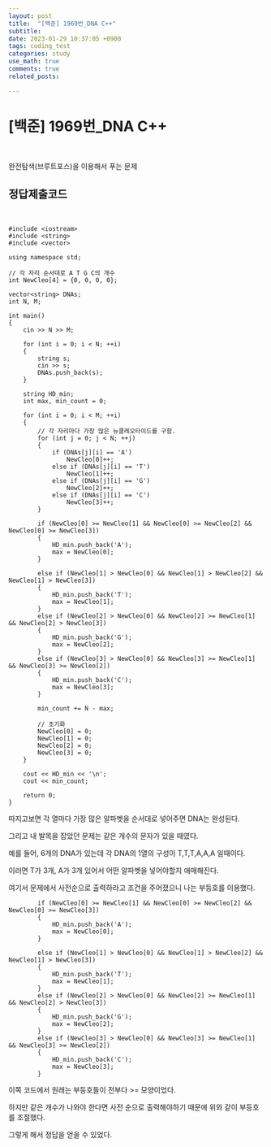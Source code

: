 ```yaml
---
layout: post
title:  "[백준] 1969번_DNA C++"
subtitle:   
date: 2023-01-29 10:37:05 +0900
tags: coding_test
categories: study
use_math: true
comments: true
related_posts:

---
```


# [백준] 1969번_DNA C++<br/>
<br/>

완전탐색(브루트포스)을 이용해서 푸는 문제<br/>

## 정답제출코드<br/>
<br/>

```
#include <iostream>
#include <string>
#include <vector>

using namespace std;

// 각 자리 순서대로 A T G C의 개수
int NewCleo[4] = {0, 0, 0, 0};

vector<string> DNAs;
int N, M;

int main()
{
    cin >> N >> M;

    for (int i = 0; i < N; ++i)
    {
        string s;
        cin >> s;
        DNAs.push_back(s);
    }

    string HD_min;
    int max, min_count = 0;

    for (int i = 0; i < M; ++i)
    {
        // 각 자리마다 가장 많은 뉴클레오타이드를 구함.
        for (int j = 0; j < N; ++j)
        {
            if (DNAs[j][i] == 'A')
                NewCleo[0]++;
            else if (DNAs[j][i] == 'T')
                NewCleo[1]++;
            else if (DNAs[j][i] == 'G')
                NewCleo[2]++;
            else if (DNAs[j][i] == 'C')
                NewCleo[3]++;
        }

        if (NewCleo[0] >= NewCleo[1] && NewCleo[0] >= NewCleo[2] && NewCleo[0] >= NewCleo[3])
        {
            HD_min.push_back('A');
            max = NewCleo[0];
        }

        else if (NewCleo[1] > NewCleo[0] && NewCleo[1] > NewCleo[2] && NewCleo[1] > NewCleo[3])
        {
            HD_min.push_back('T');
            max = NewCleo[1];
        }
        else if (NewCleo[2] > NewCleo[0] && NewCleo[2] >= NewCleo[1] && NewCleo[2] > NewCleo[3])
        {
            HD_min.push_back('G');
            max = NewCleo[2];
        }
        else if (NewCleo[3] > NewCleo[0] && NewCleo[3] >= NewCleo[1] && NewCleo[3] >= NewCleo[2])
        {
            HD_min.push_back('C');
            max = NewCleo[3];
        }

        min_count += N - max;

        // 초기화
        NewCleo[0] = 0;
        NewCleo[1] = 0;
        NewCleo[2] = 0;
        NewCleo[3] = 0;
    }

    cout << HD_min << '\n';
    cout << min_count;

    return 0;
}
```

따지고보면 각 열마다 가장 많은 알파벳을 순서대로 넣어주면 DNA는 완성된다.<br/>

그리고 내 발목을 잡았던 문제는 같은 개수의 문자가 있을 때였다.<br/>

예를 들어, 6개의 DNA가 있는데 각 DNA의 1열의 구성이 T,T,T,A,A,A 일때이다.<br/>

이러면 T가 3개, A가 3개 있어서 어떤 알파벳을 넣어야할지 애매해진다.<br/>

여기서 문제에서 사전순으로 출력하라고 조건을 주어졌으니 나는 부등호를 이용했다.<br/>

```
        if (NewCleo[0] >= NewCleo[1] && NewCleo[0] >= NewCleo[2] && NewCleo[0] >= NewCleo[3])
        {
            HD_min.push_back('A');
            max = NewCleo[0];
        }

        else if (NewCleo[1] > NewCleo[0] && NewCleo[1] > NewCleo[2] && NewCleo[1] > NewCleo[3])
        {
            HD_min.push_back('T');
            max = NewCleo[1];
        }
        else if (NewCleo[2] > NewCleo[0] && NewCleo[2] >= NewCleo[1] && NewCleo[2] > NewCleo[3])
        {
            HD_min.push_back('G');
            max = NewCleo[2];
        }
        else if (NewCleo[3] > NewCleo[0] && NewCleo[3] >= NewCleo[1] && NewCleo[3] >= NewCleo[2])
        {
            HD_min.push_back('C');
            max = NewCleo[3];
        }
```

이쪽 코드에서 원래는 부등호들이 전부다 >= 모양이었다.<br/>

하지만 같은 개수가 나와야 한다면 사전 순으로 출력해야하기 때문에 위와 같이 부등호를 조절했다.<br/>

그렇게 해서 정답을 얻을 수 있었다.<br/>